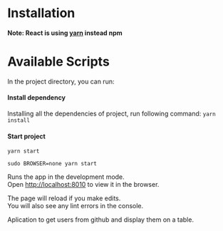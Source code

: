 # Installation

**Note: React is using [yarn](https://yarnpkg.com/en/docs/install) instead npm**

# Available Scripts

In the project directory, you can run:

#### Install dependency

Installing all the dependencies of project, run following command:
`yarn install`

#### Start project

`yarn start`

`sudo BROWSER=none yarn start`

Runs the app in the development mode.<br>
Open [http://localhost:8010](http://localhost:8010) to view it in the browser.

The page will reload if you make edits.<br>
You will also see any lint errors in the console.

Aplication to get users from github and display them on a table.
